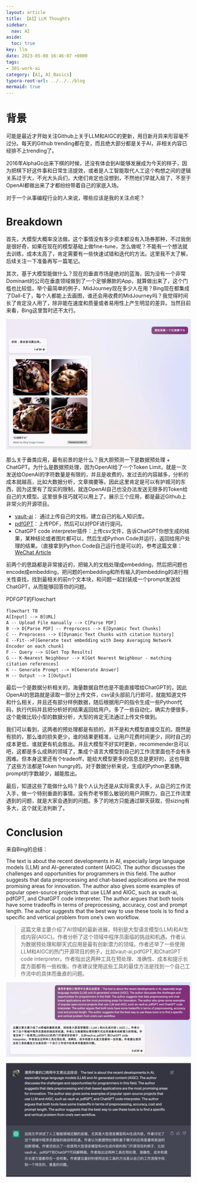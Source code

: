 ```yaml
---
layout: article
title: 【AI】LLM Thoughts
sidebar:
  nav: AI
aside:
  toc: true
key: llm
date: 2023-05-08 16:46:07 +0800
tags:
- 301-work-ai
category: [AI, AI_Basics]
typora-root-url: ../../../blog
mermaid: true
---
```


# 背景

可能是最近才开始关注Github上关于LLM和AIGC的更新，用日新月异来形容毫不过分。每天的Github trending都在变，而且绝大部分都是关于AI，非相关内容已经排不上trending了。

2016年AlphaGo出来下棋的时候，还没有体会到AI能够发展成为今天的样子，因为把棋下好这件事和日常生活提效，或者是人工智能取代人工这个构想之间的逻辑关系过于大，不光大头兵们，大佬们肯定也没想到，不然他们早就入局了，不至于OpenAI都做出来了才都纷纷带着自己的家底入场。

对于一个从事编程行业的人来说，哪些应该是我的关注点呢？

# Breakdown

首先，大模型大概率没法做。这个事情没有多少资本都没有入场券那种，不过我倒是很好奇，如果在现在的模型基础上做fine-tune，怎么做呢？不能有一个想法就去训练，成本太高了，肯定需要有一些快速试错和迭代的方法。这里我不太了解，后续关注一下准备再写一篇笔记。

其次，基于大模型能做什么？现在的垂直市场是绝对的蓝海，因为没有一个非常Dominant的公司在垂直领域做到了一个足够爆款的App，就算做出来了，这个门槛也比较低，举个最简单的例子，MidJourney现在多少人在用？Bing现在都集成了Dall-E了，每个人都能上去画图，谁还会用收费的MidJourney吗？我觉得时间长了肯定没人用了，除非能在速度和质量或者易用性上产生明显的差异。当然目前来看，Bing这里暂时还不太行。

![image-20230508204012732](/assets/images/image-20230508204012732.png)

那么关于垂类应用，最有前景的是什么？我大胆预测一下是数据预处理 + ChatGPT。为什么是数据预处理，因为OpenAI给了一个Token Limit，就是一次发送给OpenAI的字符数量是有限的，并且是收费的，发过去的内容越多，分析的成本就越高，比如大数据分析，文章摘要等。因此这里肯定是可以有护城河的东西，因为这里有了现实的限制，就连OpenAI自己也没办法发送无限多的Token给自己的大模型。这里很多技巧就可以用上了，展示三个应用，都是最近Github上非常火的开源项目。

- [vault-ai](https://github.com/pashpashpash/vault-ai)： 通过上传自己的文档，建立自己的私人知识库。
- [pdfGPT](https://github.com/bhaskatripathi/pdfGPT)：上传PDF，然后可以对PDF进行提问。
- ChatGPT code interpreter插件：上传csv文件，告诉ChatGPT你想生成的结果，某种结论或者图片都可以，然后生成Python Code并运行，返回给用户处理的结果。（直接拿到Python Code自己运行也是可以的，参考这篇文章：[WeChat Article](https://mp.weixin.qq.com/s/4jNYSW-AVKcpXuhRlUAu1w)

前两个的思路都是非常接近的，把输入的文档处理成embedding，然后把问题也encode成embedding，把问题的embedding和所有输入的embedding的进行相关性查找，找到最相关的前n个文本块，和问题一起封装成一个prompt发送给ChatGPT，从而能够回答你的问题。

PDFGPT的Flowchart

```mermaid
flowchart TB
A[Input] --> B[URL]
A -- Upload File manually --> C[Parse PDF]
B --> D[Parse PDF] -- Preprocess --> E[Dynamic Text Chunks]
C -- Preprocess --> E[Dynamic Text Chunks with citation history]
E --Fit-->F[Generate text embedding with Deep Averaging Network Encoder on each chunk]
F -- Query --> G[Get Top Results]
G -- K-Nearest Neighbour --> K[Get Nearest Neighbour - matching citation references]
K -- Generate Prompt --> H[Generate Answer]
H -- Output --> I[Output]
```

最后一个是数据分析相关的，海量数据自然也是不能直接喂给ChatGPT的，因此OpenAI的思路就是读取一部分上传文件，csv读头部前几行即可，就能知道文件和什么相关，并且还有部分样例数据，随后根据用户的指令生成一些Python代码，执行代码并且把分析好的结果返回给用户。多了一些自动化，确实方便很多，这个能做比较小型的数据分析，大型的肯定无法通过上传文件做到。

我们可以看到，这两者的预处理都是有损的，并不是和大模型直接交互的。既然是有损的，那么谁的损失更少，谁的结果更精准，让用户花费时间更少，同时自己的成本更低，谁就更有机会胜出。并且大模型不好实时更新，recommender总可以吧，这都是多么成熟的领域了，集成个语言大模型到自己的工作流里面也不会有多困难。但本身这里还有个tradeoff，能给大模型更多的信息总是更好的，这也导致了这些方法都是Token hungry的。对于数据分析来说，生成的Python更准确，prompt的字数越少，越能胜出。

最后，知道这些了能做什么吗？我个人认为还是从实际需求入手，从自己的工作流入手，做一个特别垂直的事情。没有乔老爷那么敏锐的用户洞察力，自己工作流里遇到的问题，就是大家会遇到的问题。多了的地方只能通过聊天获取，但sizing有多大，这个就无法判断了。

# Conclusion

来自Bing的总结：

The text is about the recent developments in AI, especially large language models (LLM) and AI-generated content (AIGC). The author discusses the challenges and opportunities for programmers in this field. The author suggests that data preprocessing and chat-based applications are the most promising areas for innovation. The author also gives some examples of popular open-source projects that use LLM and AIGC, such as vault-ai, pdfGPT, and ChatGPT code interpreter. The author argues that both tools have some tradeoffs in terms of preprocessing, accuracy, cost and prompt length. The author suggests that the best way to use these tools is to find a specific and vertical problem from one’s own workflow.

> 这篇文章主要介绍了AI领域的最新进展，特别是大型语言模型(LLM)和AI生成内容(AIGC)。作者分析了这个领域中程序员面临的挑战和机遇。作者认为数据预处理和聊天式应用是最有创新潜力的领域。作者还举了一些使用LLM和AIGC的热门开源项目的例子，比如vaut-ai,pdfGPT,和ChatGPT code interpreter。作者指出这两种工具在预处理、准确性、成本和提示长度方面都有一些权衡。作者建议使用这些工具的最佳方法是找到一个自己工作流中的具体而垂直的问题。

![image-20230508212354089](/assets/images/image-20230508212354089.png)

![image-20230508212219199](/assets/images/image-20230508212219199.png)
